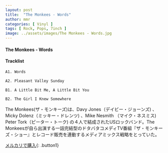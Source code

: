 ```yaml
---
layout: post
title:  "The Monkees - Words"
author: mmr
categories: [ Vinyl ]
tags: [ Rock, Pops, 7inch ]
image: ../assets/images/The Monkees - Words.jpg
---
```


#### The Monkees - Words

#### Tracklist
```md
A1. Words

A2. Pleasant Valley Sunday

B1. A Little Bit Me, A Little Bit You

B2. The Girl I Knew Somewhere
```

The Monkees(ザ・モンキーズ)は、Davy Jones（デイビー・ジョーンズ) 、Micky Dolenz（ミッキー・ドレンツ) 、Mike Nesmith （マイク・ネスミス) Peter Tork（ピーター・トーク) の４人で結成されたUSロックバンド。The Monkeesが自ら出演する一話完結型のドタバタコメディTV番組『ザ・モンキーズ・ショー』とレコード販売を連動するメディアミックス戦略をとっていた。

[メルカリで購入](https://jp.mercari.com/item/m80412153029){: .button1}


